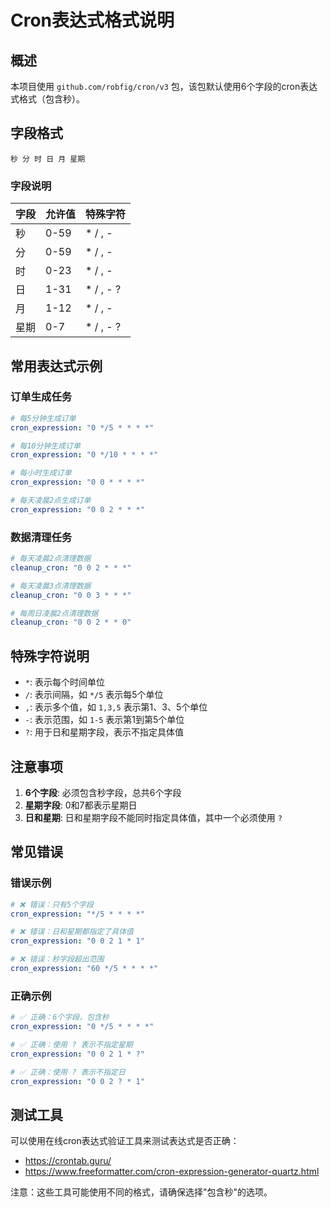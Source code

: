 # Cron表达式格式说明

## 概述

本项目使用 `github.com/robfig/cron/v3` 包，该包默认使用6个字段的cron表达式格式（包含秒）。

## 字段格式

```
秒 分 时 日 月 星期
```

### 字段说明

| 字段 | 允许值 | 特殊字符 |
|------|--------|----------|
| 秒   | 0-59   | * / , - |
| 分   | 0-59   | * / , - |
| 时   | 0-23   | * / , - |
| 日   | 1-31   | * / , - ? |
| 月   | 1-12   | * / , - |
| 星期 | 0-7    | * / , - ? |

## 常用表达式示例

### 订单生成任务

```yaml
# 每5分钟生成订单
cron_expression: "0 */5 * * * *"

# 每10分钟生成订单
cron_expression: "0 */10 * * * *"

# 每小时生成订单
cron_expression: "0 0 * * * *"

# 每天凌晨2点生成订单
cron_expression: "0 0 2 * * *"
```

### 数据清理任务

```yaml
# 每天凌晨2点清理数据
cleanup_cron: "0 0 2 * * *"

# 每天凌晨3点清理数据
cleanup_cron: "0 0 3 * * *"

# 每周日凌晨2点清理数据
cleanup_cron: "0 0 2 * * 0"
```

## 特殊字符说明

- `*`: 表示每个时间单位
- `/`: 表示间隔，如 `*/5` 表示每5个单位
- `,`: 表示多个值，如 `1,3,5` 表示第1、3、5个单位
- `-`: 表示范围，如 `1-5` 表示第1到第5个单位
- `?`: 用于日和星期字段，表示不指定具体值

## 注意事项

1. **6个字段**: 必须包含秒字段，总共6个字段
2. **星期字段**: 0和7都表示星期日
3. **日和星期**: 日和星期字段不能同时指定具体值，其中一个必须使用 `?`

## 常见错误

### 错误示例

```yaml
# ❌ 错误：只有5个字段
cron_expression: "*/5 * * * *"

# ❌ 错误：日和星期都指定了具体值
cron_expression: "0 0 2 1 * 1"

# ❌ 错误：秒字段超出范围
cron_expression: "60 */5 * * * *"
```

### 正确示例

```yaml
# ✅ 正确：6个字段，包含秒
cron_expression: "0 */5 * * * *"

# ✅ 正确：使用 ? 表示不指定星期
cron_expression: "0 0 2 1 * ?"

# ✅ 正确：使用 ? 表示不指定日
cron_expression: "0 0 2 ? * 1"
```

## 测试工具

可以使用在线cron表达式验证工具来测试表达式是否正确：

- https://crontab.guru/
- https://www.freeformatter.com/cron-expression-generator-quartz.html

注意：这些工具可能使用不同的格式，请确保选择"包含秒"的选项。 